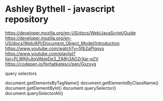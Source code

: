 # Ashley Bythell - javascript repository

https://developer.mozilla.org/en-US/docs/Web/JavaScript/Guide
https://developer.mozilla.org/en-US/docs/Web/API/Document_Object_Model/Introduction
https://www.youtube.com/watch?v=5fb2aPlgoys
https://www.youtube.com/playlist?list=PLWKjhJtqVAbleDe3_ZA8h3AO2rXar-q2V
https://codepen.io/ferhatkatesci/pen/Gxzxyg

query selectors

document.getElementsByTagName()
document.getElementsByClassName()
document.getElementById()
document.querySelector()
document.querySelectorAll()


